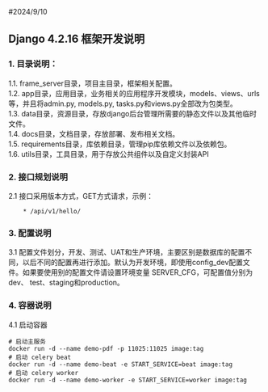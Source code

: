 #2024/9/10
## Django 4.2.16 框架开发说明

### 1. 目录说明：
1.1. frame_server目录，项目主目录，框架相关配置。   
1.2. app目录，应用目录，业务相关的应用程序开发模块，models、views、urls等，并且将admin.py, models.py, tasks.py和views.py全部改为包类型。    
1.3. data目录，资源目录，存放django后台管理所需要的静态文件以及其他临时文件。    
1.4. docs目录，文档目录，存放部署、发布相关文档。    
1.5. requirements目录，库依赖目录，管理pip库依赖文件以及依赖包。    
1.6. utils目录，工具目录，用于存放公共组件以及自定义封装API      

### 2. 接口规划说明   
2.1 接口采用版本方式，GET方式请求，示例：   
```shell
    * /api/v1/hello/
```

### 3. 配置说明   
3.1 配置文件划分，开发、测试、UAT和生产环境，主要区别是数据库的配置不同，以后不同的配置再进行添加。默认为开发环境，即使用config_dev配置文件。如果要使用别的配置文件请设置环境变量 SERVER_CFG，可配置值分别为dev、 test、staging和production。

### 4. 容器说明   
4.1 启动容器   
```shell
# 启动主服务
docker run -d --name demo-pdf -p 11025:11025 image:tag
# 启动 celery beat
docker run -d --name demo-beat -e START_SERVICE=beat image:tag
# 启动 celery worker
docker run -d --name demo-worker -e START_SERVICE=worker image:tag 
```
